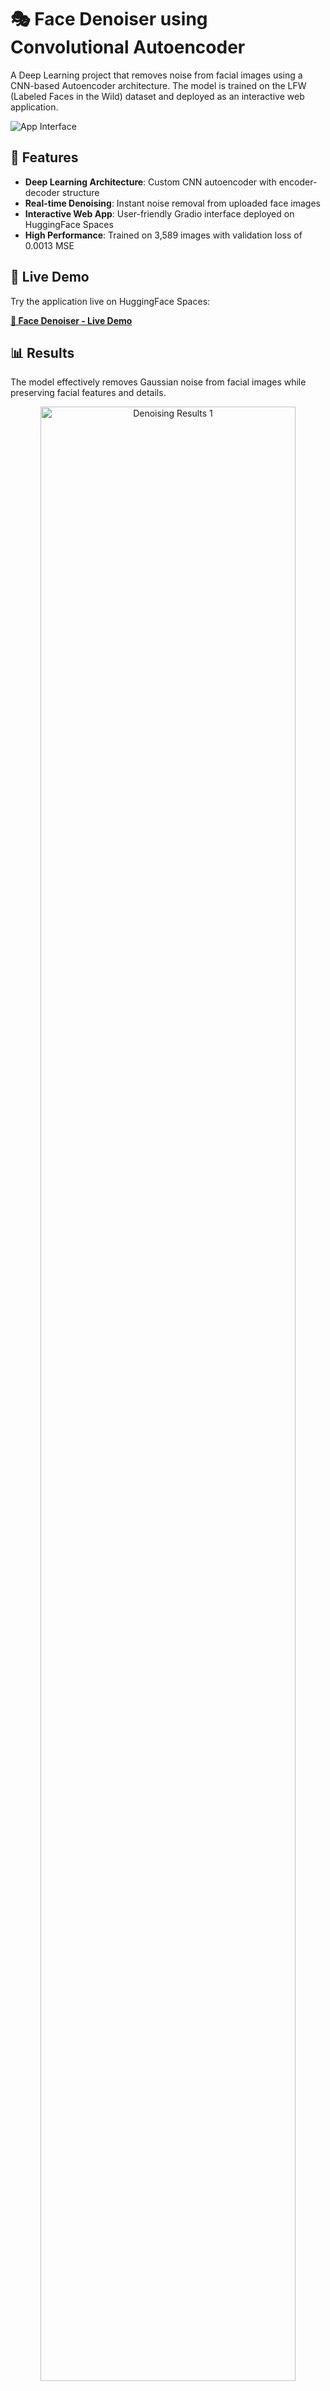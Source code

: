 # 🎭 Face Denoiser using Convolutional Autoencoder

A Deep Learning project that removes noise from facial images using a CNN-based Autoencoder architecture. The model is trained on the LFW (Labeled Faces in the Wild) dataset and deployed as an interactive web application.

![App Interface](assets/app_image.png)

## 🌟 Features

- **Deep Learning Architecture**: Custom CNN autoencoder with encoder-decoder structure
- **Real-time Denoising**: Instant noise removal from uploaded face images
- **Interactive Web App**: User-friendly Gradio interface deployed on HuggingFace Spaces
- **High Performance**: Trained on 3,589 images with validation loss of 0.0013 MSE

## 🚀 Live Demo

Try the application live on HuggingFace Spaces:

**[🤗 Face Denoiser - Live Demo](https://huggingface.co/spaces/adeeliqbal/face-denoiser)**

## 📊 Results

The model effectively removes Gaussian noise from facial images while preserving facial features and details.

<div align="center">
  <img src="assets/output_imgs2.png" alt="Denoising Results 1" width="90%"/>
  <img src="assets/output_imgs3.png" alt="Denoising Results 2" width="90%"/>
</div>

## 🏗️ Model Architecture

```
Encoder:
- Conv2D(32) → MaxPooling
- Conv2D(64) → MaxPooling  
- Conv2D(128) → MaxPooling

Decoder:
- Conv2D(128) → UpSampling
- Conv2D(64) → UpSampling
- Conv2D(32) → UpSampling
- Conv2D(3, activation='sigmoid')

Total Parameters: 333,955
```

## 📁 Project Structure

```
face-denoiser-cnn-autoencoder/
│
├── assets/
│   ├── app_image.png
│   ├── output_imgs2.png
│   └── output_imgs3.png
│
├── app.py                                    # Gradio web application
├── requirements.txt                          # Python dependencies
├── cnn_face_denoiser.keras                  # Trained model (Keras format)
├── cnn_face_denoiser.h5                     # Trained model (H5 format)
├── face_denoiser_cnn_autoencoder.ipynb      # Training notebook
└── README.md                                # Project documentation
```

## 🛠️ Installation & Setup

### Prerequisites
- Python 3.8+
- TensorFlow 2.x
- OpenCV
- Gradio

### Local Installation

1. **Clone the repository**
```bash
git clone https://github.com/adeel-iqbal/face-denoiser-cnn-autoencoder.git
cd face-denoiser-cnn-autoencoder
```

2. **Install dependencies**
```bash
pip install -r requirements.txt
```

3. **Run the application**
```bash
python app.py
```

The app will launch at `http://localhost:7860`

## 📖 Usage

### Web Interface
1. Upload a face image (JPG, PNG, etc.)
2. Click "Denoise Image"
3. View the noisy and denoised outputs side-by-side

### Programmatic Usage
```python
import tensorflow as tf
import numpy as np
import cv2

# Load model
model = tf.keras.models.load_model("cnn_face_denoiser.keras")

# Preprocess image
img = cv2.imread("your_image.jpg")
img = cv2.resize(img, (128, 128))
img = img.astype('float32') / 255.0

# Denoise
denoised = model.predict(np.expand_dims(img, axis=0))[0]
```

## 🎯 Training Details

- **Dataset**: LFW (Labeled Faces in the Wild) - 4,487 detected faces
- **Train/Val Split**: 80/20 (3,589 / 898 images)
- **Input Size**: 128×128×3
- **Noise Type**: Gaussian noise (factor: 0.2)
- **Optimizer**: Adam
- **Loss Function**: Mean Squared Error (MSE)
- **Epochs**: 30
- **Batch Size**: 32
- **Final Training Loss**: 0.0012
- **Final Validation Loss**: 0.0013

### Training Results
The model shows excellent convergence with minimal overfitting:
- Consistent decrease in both training and validation loss
- Final validation MSE: 0.0013

## 🔧 Technologies Used

- **TensorFlow/Keras**: Deep learning framework
- **OpenCV**: Image processing
- **NumPy**: Numerical computations
- **Gradio**: Web interface
- **Scikit-learn**: Data splitting
- **HuggingFace Spaces**: Deployment platform

## 📈 Performance Metrics

| Metric | Value |
|--------|-------|
| Model Parameters | 333,955 |
| Model Size | 1.27 MB |
| Final Val Loss | 0.0013 MSE |
| Training Time | ~2.5 min/epoch |
| Inference Time | <100ms per image |

## 🤝 Contributing

Contributions are welcome! Please feel free to submit a Pull Request.

1. Fork the repository
2. Create your feature branch (`git checkout -b feature/AmazingFeature`)
3. Commit your changes (`git commit -m 'Add some AmazingFeature'`)
4. Push to the branch (`git push origin feature/AmazingFeature`)
5. Open a Pull Request

## 👤 Author

**Adeel Iqbal Memon**

- 📧 Email: adeelmemon096@yahoo.com
- 💼 LinkedIn: [linkedin.com/in/adeeliqbalmemon](https://linkedin.com/in/adeeliqbalmemon)
- 🐙 GitHub: [@adeel-iqbal](https://github.com/adeel-iqbal)
- 🤗 HuggingFace: [Face Denoiser Space](https://huggingface.co/spaces/adeeliqbal/face-denoiser)

## 🙏 Acknowledgments

- LFW dataset creators and Kaggle community
- TensorFlow and Keras teams
- Gradio and HuggingFace for deployment infrastructure
- Open-source computer vision community

---

⭐ **If you found this project helpful, please consider giving it a star!**

**Live Demo**: https://huggingface.co/spaces/adeeliqbal/face-denoiser
